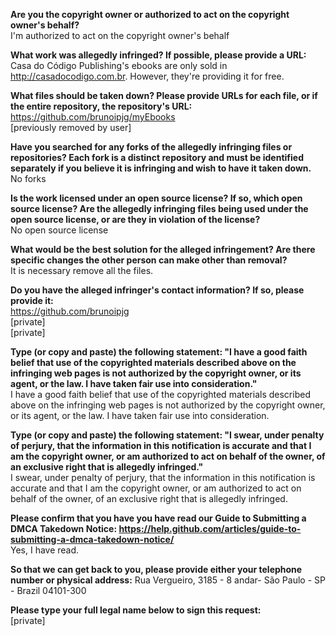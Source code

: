 **Are you the copyright owner or authorized to act on the copyright owner's behalf?**  
I'm authorized to act on the copyright owner's behalf

**What work was allegedly infringed? If possible, please provide a URL:**  
Casa do Código Publishing's ebooks are only sold in http://casadocodigo.com.br. However, they're providing it for free.

**What files should be taken down? Please provide URLs for each file, or if the entire repository, the repository's URL:**  
https://github.com/brunoipjg/myEbooks  
[previously removed by user]

**Have you searched for any forks of the allegedly infringing files or repositories? Each fork is a distinct repository and must be identified separately if you believe it is infringing and wish to have it taken down.**  
No forks

**Is the work licensed under an open source license? If so, which open source license? Are the allegedly infringing files being used under the open source license, or are they in violation of the license?**  
No open source license

**What would be the best solution for the alleged infringement? Are there specific changes the other person can make other than removal?**  
It is necessary remove all the files.

**Do you have the alleged infringer's contact information? If so, please provide it:**  
https://github.com/brunoipjg   
[private]   
[private]

**Type (or copy and paste) the following statement: "I have a good faith belief that use of the copyrighted materials described above on the infringing web pages is not authorized by the copyright owner, or its agent, or the law. I have taken fair use into consideration."**  
I have a good faith belief that use of the copyrighted materials described above on the infringing web pages is not authorized by the copyright owner, or its agent, or the law. I have taken fair use into consideration.

**Type (or copy and paste) the following statement: "I swear, under penalty of perjury, that the information in this notification is accurate and that I am the copyright owner, or am authorized to act on behalf of the owner, of an exclusive right that is allegedly infringed."**  
I swear, under penalty of perjury, that the information in this notification is accurate and that I am the copyright owner, or am authorized to act on behalf of the owner, of an exclusive right that is allegedly infringed.

**Please confirm that you have you have read our Guide to Submitting a DMCA Takedown Notice: https://help.github.com/articles/guide-to-submitting-a-dmca-takedown-notice/**   
Yes, I have read.

**So that we can get back to you, please provide either your telephone number or physical address:** 
Rua Vergueiro, 3185 - 8 andar- São Paulo - SP - Brazil
04101-300

**Please type your full legal name below to sign this request:**   
[private]
